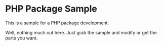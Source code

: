 # PHP Package Sample

This is a sample for a PHP package development.

Well, nothing much out here. Just grab the sample and modify or get the parts you want.
